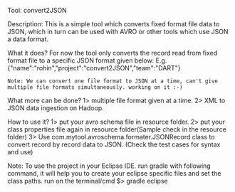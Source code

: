 Tool: convert2JSON

Description: This is a simple tool which converts fixed format file data to JSON, 
			 which in turn can be used with AVRO or other tools which use JSON a data format.
			 
What it does? 
	For now the tool only converts the record read from fixed format file to a specific JSON format given below:
	E.g.
	{"name":"rohin","project":"convert2JSON","team":"DART"}
	
	Note: We can convert one file format to JSON at a time, can't give multiple file formats simultaneously. working on it :-)
	
What more can be done?
	1> multiple file format given at a time.
	2> XML to JSON data ingestion on Hadoop.
	
How to use it?
1> put your avro schema file in resource folder.
2> put your class properties file again in resource folder(Sample check in the resource folder)
3> Use com.mytool.avroschema.formater.JSONRecord class to convert record by record data to JSON. (Check the test cases for syntax and use)


Note: 
To use the project in your Eclipse IDE.
run gradle with following command, it will help you to create your eclipse specific files and set the class paths.
run on the terminal/cmd
$> gradle eclipse